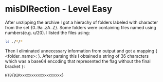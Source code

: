 # misDIRection - Level Easy

After unzipping the archive I got a hierachy of folders labeled with character from the set {0..9a..zA..Z}.
Some folders were containing files named using numbers(e.g. u/20).
I listed the files using: 

```sh
ls ./*/*
```

Then I eliminated unnecessary information from output and got a mapping { <folder_name>: <filename> }. After parsing this I obtained
a string of 36 characters which was a base64 encoding that represented the flag without the final bracket `}`:

```sh
HTB{DIRxxxxxxxxxxxxxxxxxxx}
```

